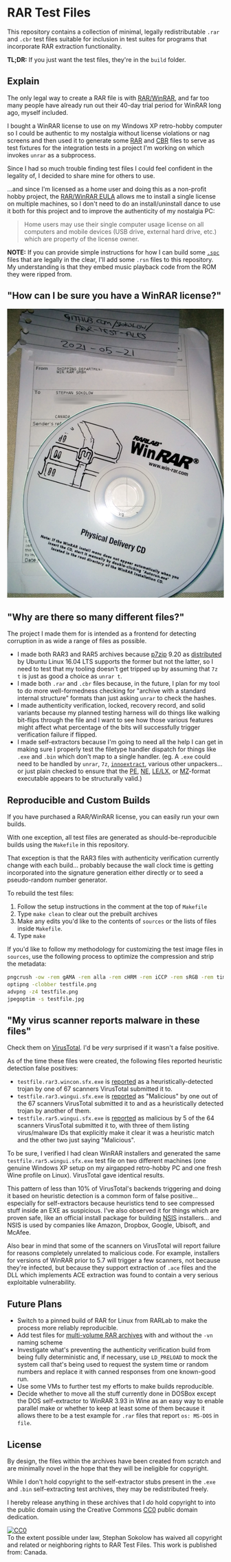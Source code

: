 # RAR Test Files

This repository contains a collection of minimal, legally redistributable `.rar`
and `.cbr` test files suitable for inclusion in test suites for programs that
incorporate RAR extraction functionality.

**TL;DR:** If you just want the test files, they're in the `build` folder.

## Explain

The only legal way to create a RAR file is with
[RAR/WinRAR](https://www.rarlab.com/), and far too many people have already run
out their 40-day trial period for WinRAR long ago, myself included.

I bought a WinRAR license to use on my Windows XP retro-hobby computer so I
could be authentic to my nostalgia without license violations or nag screens and
then used it to generate some
[RAR](<https://en.wikipedia.org/wiki/RAR_(file_format)>) and
[CBR](https://en.wikipedia.org/wiki/Comic_book_archive) files to serve as test
fixtures for the integration tests in a project I'm working on which invokes
`unrar` as a subprocess.

Since I had so much trouble finding test files I could feel confident in the
legality of, I decided to share mine for others to use.

...and since I'm licensed as a home user and doing this as a non-profit hobby
project, the [RAR/WinRAR EULA](https://www.win-rar.com/winrarlicense.html)
allows me to install a single license on multiple machines, so I don't need to
do an install/uninstall dance to use it both for this project and to improve the
authenticity of my nostalgia PC:

> Home users may use their single computer usage license on all computers and
> mobile devices (USB drive, external hard drive, etc.) which are property of
> the license owner.

**NOTE:** If you can provide simple instructions for how I can build some
[`.spc`](https://wiki.superfamicom.org/spc-and-rsn-file-format) files that are
legally in the clear, I'll add some `.rsn` files to this repository. My
understanding is that they embed music playback code from the ROM they were
ripped from.

## "How can I be sure you have a WinRAR license?"

![Photo of WinRAR Physical Delivery CD and mailer](purchase_evidence.png)

## "Why are there so many different files?"

The project I made them for is intended as a frontend for detecting corruption
in as wide a range of files as possible.

- I made both RAR3 and RAR5 archives because
  [p7zip](https://sourceforge.net/projects/p7zip/) 9.20 as
  [distributed](https://packages.ubuntu.com/xenial/p7zip) by Ubuntu Linux 16.04
  LTS supports the former but not the latter, so I need to test that my tooling
  doesn't get tripped up by assuming that `7z t` is just as good a choice as
  `unrar t`.
- I made both `.rar` and `.cbr` files because, in the future, I plan for my tool
  to do more well-formedness checking for "archive with a standard internal
  structure" formats than just asking `unrar` to check the hashes.
- I made authenticity verification, locked, recovery record, and solid variants
  because my planned testing harness will do things like walking bit-flips
  through the file and I want to see how those various features might affect
  what percentage of the bits will successfully trigger verification failure if
  flipped.
- I made self-extractors because I'm going to need all the help I can get in
  making sure I properly test the filetype handler dispatch for things like
  `.exe` and `.bin` which don't map to a single handler. (eg. A `.exe` could
  need to be handled by `unrar`, `7z`,
  [`innoextract`](https://constexpr.org/innoextract/), various other
  unpackers... or just plain checked to ensure that the
  [PE](https://en.wikipedia.org/wiki/Portable_Executable),
  [NE](https://en.wikipedia.org/wiki/New_Executable),
  [LE/LX](http://fileformats.archiveteam.org/wiki/Linear_Executable), or
  [MZ](https://en.wikipedia.org/wiki/DOS_MZ_executable)-format executable
  appears to be structurally valid.)

## Reproducible and Custom Builds

If you have purchased a RAR/WinRAR license, you can easily run your own builds.

With one exception, all test files are generated as should-be-reproducible
builds using the `Makefile` in this repository.

That exception is that the RAR3 files with authenticity verification currently
change with each build... probably because the wall clock time is getting
incorporated into the signature generation either directly or to seed a
pseudo-random number generator.

To rebuild the test files:

1. Follow the setup instructions in the comment at the top of `Makefile`
2. Type `make clean` to clear out the prebuilt archives
3. Make any edits you'd like to the contents of `sources` or the lists of files
   inside `Makefile`.
4. Type `make`

If you'd like to follow my methodology for customizing the test image files in
`sources`, use the following process to optimize the compression and strip the
metadata:

```sh
pngcrush -ow -rem gAMA -rem alla -rem cHRM -rem iCCP -rem sRGB -rem time testfile.png
optipng -clobber testfile.png
advpng -z4 testfile.png
jpegoptim -s testfile.jpg
```

## "My virus scanner reports malware in these files"

Check them on [VirusTotal](https://virustotal.com/). I'd be _very_ surprised if
it wasn't a false positive.

As of the time these files were created, the following files reported heuristic
detection false positives:

- `testfile.rar3.wincon.sfx.exe` is
  [reported](https://www.virustotal.com/gui/file/53828989405e0726d74a7a1dc8ae37261bdfab12da367b7371847cbe13594069/detection)
  as a heuristically-detected trojan by one of 67 scanners VirusTotal submitted
  it to.
- `testfile.rar3.wingui.sfx.exe` is
  [reported](https://www.virustotal.com/gui/file/d75ebd8f08c4eca988120ec53e0d41ddf04fce58fb06de82dccc788cc602b5f6/detection)
  as "Malicious" by one out of the 67 scanners VirusTotal submitted it to and as
  a heuristically detected trojan by another of them.
- `testfile.rar5.wingui.sfx.exe` is
  [reported](https://www.virustotal.com/gui/file/3a429b89faf14a94d699415d316e9661fea6b910bfc3a32c3a8c534bab327794/detection)
  as malicious by 5 of the 64 scanners VirusTotal submitted it to, with three of
  them listing virus/malware IDs that explicitly make it clear it was a
  heuristic match and the other two just saying "Malicious".

To be sure, I verified I had clean WinRAR installers and generated the same
`testfile.rar5.wingui.sfx.exe` test file on two different machines (one genuine
Windows XP setup on my airgapped retro-hobby PC and one fresh Wine profile on
Linux). VirusTotal gave identical results.

This pattern of less than 10% of VirusTotal's backends triggering and doing it
based on heuristic detection is a common form of false positive... especially
for self-extractors because heuristics tend to see compressed stuff inside an
EXE as suspicious. I've also observed it for things which are proven safe, like
an official install package for building [NSIS](http://nsis.sourceforge.net/)
installers... and NSIS is used by companies like Amazon, Dropbox, Google,
Ubisoft, and McAfee.

Also bear in mind that some of the scanners on VirusTotal will report failure
for reasons completely unrelated to malicious code. For example, installers for
versions of WinRAR prior to 5.7 will trigger a few scanners, not because they're
infected, but because they support extraction of `.ace` files and the DLL which
implements ACE extraction was found to contain a very serious exploitable
vulnerability.

## Future Plans

- Switch to a pinned build of RAR for Linux from RARLab to make the process more
  reliably reproducible.
- Add test files for
  [multi-volume RAR archives](https://documentation.help/WinRAR/HELPArcVolumes.htm)
  with and without the `-vn` naming scheme
- Investigate what's preventing the authenticity verification build from being
  fully deterministic and, if necessary, use `LD_PRELOAD` to mock the system
  call that's being used to request the system time or random numbers and
  replace it with canned responses from one known-good run.
- Use some VMs to further test my efforts to make builds reproducible.
- Decide whether to move all the stuff currently done in DOSBox except the DOS
  self-extractor to WinRAR 3.93 in Wine as an easy way to enable parallel make
  or whether to keep at least some of them because it allows there to be a test
  example for `.rar` files that report `os: MS-DOS` in `file`.

## License

By design, the files within the archives have been created from scratch and are
minimally novel in the hope that they will be ineligible for copyright.

While I don't hold copyright to the self-extractor stubs present in the `.exe`
and `.bin` self-extracting test archives, they may be redistributed freely.

I hereby release anything in these archives that I _do_ hold copyright to into
the public domain using the Creative Commons
[CC0](http://creativecommons.org/publicdomain/zero/1.0/) public domain
dedication.

<p xmlns:dct="http://purl.org/dc/terms/" xmlns:vcard="http://www.w3.org/2001/vcard-rdf/3.0#">
  <a rel="license"
     href="http://creativecommons.org/publicdomain/zero/1.0/">
    <img src="http://i.creativecommons.org/p/zero/1.0/88x31.png" style="border-style: none;" alt="CC0" />
  </a>
  <br />
  To the extent possible under law,
  <span resource="[_:publisher]" rel="dct:publisher">
    <span property="dct:title">Stephan Sokolow</span></span>
  has waived all copyright and related or neighboring rights to
  <span property="dct:title">RAR Test Files</span>.
This work is published from:
<span property="vcard:Country" datatype="dct:ISO3166"
      content="CA" about="[_:publisher]">
  Canada</span>.
</p>
